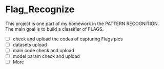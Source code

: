 # Flag_Recognize

This project is one part of my homework in the PATTERN RECOGNITION. The main goal is to build a classifier of FLAGS.

- [ ] check and upload the codes of capturing Flags pics  
- [ ] datasets upload
- [ ] main code check and upload
- [ ] model param check and upload
- [ ] More
